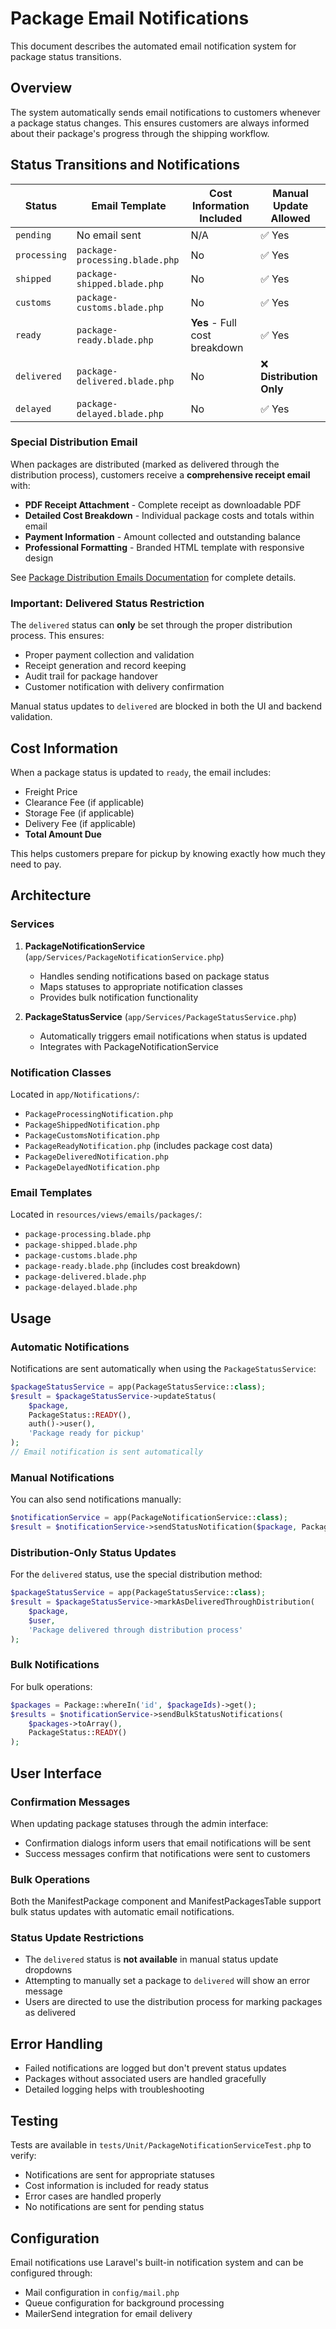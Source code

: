 # Package Email Notifications

This document describes the automated email notification system for package status transitions.

## Overview

The system automatically sends email notifications to customers whenever a package status changes. This ensures customers are always informed about their package's progress through the shipping workflow.

## Status Transitions and Notifications

| Status | Email Template | Cost Information Included | Manual Update Allowed |
|--------|---------------|---------------------------|----------------------|
| `pending` | No email sent | N/A | ✅ Yes |
| `processing` | `package-processing.blade.php` | No | ✅ Yes |
| `shipped` | `package-shipped.blade.php` | No | ✅ Yes |
| `customs` | `package-customs.blade.php` | No | ✅ Yes |
| `ready` | `package-ready.blade.php` | **Yes** - Full cost breakdown | ✅ Yes |
| `delivered` | `package-delivered.blade.php` | No | ❌ **Distribution Only** |
| `delayed` | `package-delayed.blade.php` | No | ✅ Yes |

### Special Distribution Email

When packages are distributed (marked as delivered through the distribution process), customers receive a **comprehensive receipt email** with:
- **PDF Receipt Attachment** - Complete receipt as downloadable PDF
- **Detailed Cost Breakdown** - Individual package costs and totals within email
- **Payment Information** - Amount collected and outstanding balance
- **Professional Formatting** - Branded HTML template with responsive design

See [Package Distribution Emails Documentation](package-distribution-emails.md) for complete details.

### Important: Delivered Status Restriction

The `delivered` status can **only** be set through the proper distribution process. This ensures:
- Proper payment collection and validation
- Receipt generation and record keeping
- Audit trail for package handover
- Customer notification with delivery confirmation

Manual status updates to `delivered` are blocked in both the UI and backend validation.

## Cost Information

When a package status is updated to `ready`, the email includes:
- Freight Price
- Clearance Fee (if applicable)
- Storage Fee (if applicable)
- Delivery Fee (if applicable)
- **Total Amount Due**

This helps customers prepare for pickup by knowing exactly how much they need to pay.

## Architecture

### Services

1. **PackageNotificationService** (`app/Services/PackageNotificationService.php`)
   - Handles sending notifications based on package status
   - Maps statuses to appropriate notification classes
   - Provides bulk notification functionality

2. **PackageStatusService** (`app/Services/PackageStatusService.php`)
   - Automatically triggers email notifications when status is updated
   - Integrates with PackageNotificationService

### Notification Classes

Located in `app/Notifications/`:
- `PackageProcessingNotification.php`
- `PackageShippedNotification.php`
- `PackageCustomsNotification.php`
- `PackageReadyNotification.php` (includes package cost data)
- `PackageDeliveredNotification.php`
- `PackageDelayedNotification.php`

### Email Templates

Located in `resources/views/emails/packages/`:
- `package-processing.blade.php`
- `package-shipped.blade.php`
- `package-customs.blade.php`
- `package-ready.blade.php` (includes cost breakdown)
- `package-delivered.blade.php`
- `package-delayed.blade.php`

## Usage

### Automatic Notifications

Notifications are sent automatically when using the `PackageStatusService`:

```php
$packageStatusService = app(PackageStatusService::class);
$result = $packageStatusService->updateStatus(
    $package,
    PackageStatus::READY(),
    auth()->user(),
    'Package ready for pickup'
);
// Email notification is sent automatically
```

### Manual Notifications

You can also send notifications manually:

```php
$notificationService = app(PackageNotificationService::class);
$result = $notificationService->sendStatusNotification($package, PackageStatus::READY());
```

### Distribution-Only Status Updates

For the `delivered` status, use the special distribution method:

```php
$packageStatusService = app(PackageStatusService::class);
$result = $packageStatusService->markAsDeliveredThroughDistribution(
    $package,
    $user,
    'Package delivered through distribution process'
);
```

### Bulk Notifications

For bulk operations:

```php
$packages = Package::whereIn('id', $packageIds)->get();
$results = $notificationService->sendBulkStatusNotifications(
    $packages->toArray(), 
    PackageStatus::READY()
);
```

## User Interface

### Confirmation Messages

When updating package statuses through the admin interface:
- Confirmation dialogs inform users that email notifications will be sent
- Success messages confirm that notifications were sent to customers

### Bulk Operations

Both the ManifestPackage component and ManifestPackagesTable support bulk status updates with automatic email notifications.

### Status Update Restrictions

- The `delivered` status is **not available** in manual status update dropdowns
- Attempting to manually set a package to `delivered` will show an error message
- Users are directed to use the distribution process for marking packages as delivered

## Error Handling

- Failed notifications are logged but don't prevent status updates
- Packages without associated users are handled gracefully
- Detailed logging helps with troubleshooting

## Testing

Tests are available in `tests/Unit/PackageNotificationServiceTest.php` to verify:
- Notifications are sent for appropriate statuses
- Cost information is included for ready status
- Error cases are handled properly
- No notifications are sent for pending status

## Configuration

Email notifications use Laravel's built-in notification system and can be configured through:
- Mail configuration in `config/mail.php`
- Queue configuration for background processing
- MailerSend integration for email delivery